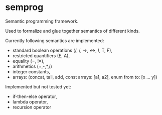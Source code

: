 # semprog
Semantic programming framework.

Used to formalize and glue together semantics of different kinds.

Currently following semantics are implemented:
  - standard boolean operations (/\, \/, ->, <->, !, T, F),
  - restricted quantifiers (E, A),
  - equality (=, !=),
  - arithmetics (+,-,*,/)
  - integer constants,
  - arrays: (concat, tail, add, const arrays: [a1, a2], enum from to: [x ... y])
 
Implemented but not tested yet:
  - if-then-else operator,
  - lambda operator,
  - recursion operator
